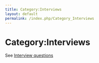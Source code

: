 ```yaml
---
title: Category:Interviews
layout: default
permalink: /index.php/Category_Interviews
---
```


# Category:Interviews

See [Interview questions](Interview_questions)